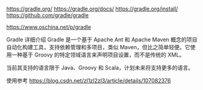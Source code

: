 https://gradle.org/
https://gradle.org/docs/
https://gradle.org/install/
https://github.com/gradle/gradle


https://www.oschina.net/p/gradle

Gradle 详细介绍
Gradle 是一个基于 Apache Ant 和 Apache Maven 概念的项目自动化构建工具，支持依赖管理和多项目，类似 Maven，但比之简单轻便。它使用一种基于 Groovy 的特定领域语言来声明项目设置，而不是传统的 XML。

当前其支持的语言限于 Java、Groovy 和 Scala，计划未来将支持更多的语言。








使用参考
https://blog.csdn.net/zl1zl2zl3/article/details/107082376




